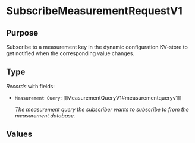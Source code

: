 # SubscribeMeasurementRequestV1

## Purpose

<!-- ANCHOR: purpose -->
Subscribe to a measurement key in the dynamic configuration KV-store to get notified when the corresponding value changes.
<!-- ANCHOR_END: purpose -->

## Type

<!-- ANCHOR: type -->
<div class="type">

*Records* with fields:
- `Measurement Query`: [[MeasurementQueryV1#measurementqueryv1]]

  *The measurement query the subscriber wants to subscribe to from the measurement database.*


</div>
<!-- ANCHOR_END: type -->

## Values

